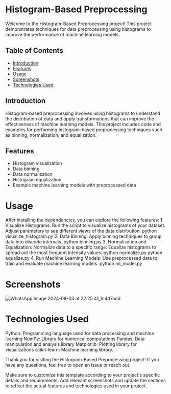# Histogram-Based Preprocessing

Welcome to the Histogram-Based Preprocessing project! This project demonstrates techniques for data preprocessing using histograms to improve the performance of machine learning models.

## Table of Contents

- [Introduction](#introduction)
- [Features](#features)
- [Usage](#usage)
- [Screenshots](#screenshots)
- [Technologies Used](#technologies-used)

## Introduction

Histogram-based preprocessing involves using histograms to understand the distribution of data and apply transformations that can improve the effectiveness of machine learning models. This project includes code and examples for performing histogram-based preprocessing techniques such as binning, normalization, and equalization.

## Features

- Histogram visualization
- Data binning
- Data normalization
- Histogram equalization
- Example machine learning models with preprocessed data

# Usage
After installing the dependencies, you can explore the following features:
1 Visualize Histograms:
Run the script to visualize histograms of your dataset.
Adjust parameters to see different views of the data distribution.
python visualize_histogram.py
2. Data Binning:
Apply binning techniques to group data into discrete intervals.
python binning.py
3. Normalization and Equalization:
Normalize data to a specific range.
Equalize histograms to spread out the most frequent intensity values.
python normalize.py
python equalize.py
4. Run Machine Learning Models:
Use preprocessed data to train and evaluate machine learning models.
python ml_model.py

# Screenshots
![WhatsApp Image 2024-08-03 at 22 25 41_1c4d7add](https://github.com/user-attachments/assets/d3b0168e-23db-43bd-80ae-a9c9dbba848b)

# Technologies Used
Python: Programming language used for data processing and machine learning
NumPy: Library for numerical computations
Pandas: Data manipulation and analysis library
Matplotlib: Plotting library for visualizations
scikit-learn: Machine learning library.

Thank you for visiting the Histogram-Based Preprocessing project! If you have any questions, feel free to open an issue or reach out.

Make sure to customize this template according to your project's specific details and requirements. Add relevant screenshots and update the sections to reflect the actual features and technologies used in your project.

